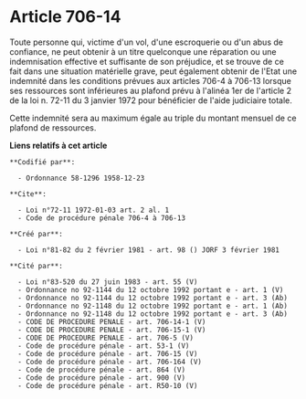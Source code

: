# Article 706-14

Toute personne qui, victime d'un vol, d'une escroquerie ou d'un abus de confiance, ne peut obtenir à un titre quelconque une
réparation ou une indemnisation effective et suffisante de son préjudice, et se trouve de ce fait dans une situation
matérielle grave, peut également obtenir de l'Etat une indemnité dans les conditions prévues aux articles 706-4 à 706-13
lorsque ses ressources sont inférieures au plafond prévu à l'alinéa 1er de l'article 2 de la loi n. 72-11 du 3 janvier 1972
pour bénéficier de l'aide judiciaire totale.

Cette indemnité sera au maximum égale au triple du montant mensuel de ce plafond de ressources.

**Liens relatifs à cet article**

	**Codifié par**:

	  - Ordonnance 58-1296 1958-12-23

	**Cite**:

	  - Loi n°72-11 1972-01-03 art. 2 al. 1
	  - Code de procédure pénale 706-4 à 706-13

	**Créé par**:

	  - Loi n°81-82 du 2 février 1981 - art. 98 () JORF 3 février 1981

	**Cité par**:

	  - Loi n°83-520 du 27 juin 1983 - art. 55 (V)
	  - Ordonnance no 92-1144 du 12 octobre 1992 portant e - art. 1 (V)
	  - Ordonnance no 92-1144 du 12 octobre 1992 portant e - art. 3 (Ab)
	  - Ordonnance no 92-1148 du 12 octobre 1992 portant e - art. 1 (Ab)
	  - Ordonnance no 92-1148 du 12 octobre 1992 portant e - art. 3 (Ab)
	  - CODE DE PROCEDURE PENALE - art. 706-14-1 (V)
	  - CODE DE PROCEDURE PENALE - art. 706-15-1 (V)
	  - CODE DE PROCEDURE PENALE - art. 706-5 (V)
	  - Code de procédure pénale - art. 53-1 (V)
	  - Code de procédure pénale - art. 706-15 (V)
	  - Code de procédure pénale - art. 706-164 (V)
	  - Code de procédure pénale - art. 864 (V)
	  - Code de procédure pénale - art. 900 (V)
	  - Code de procédure pénale - art. R50-10 (V)
